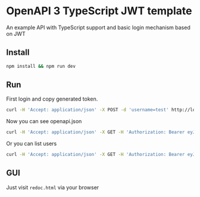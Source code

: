 # OpenAPI 3 TypeScript JWT template
An example API with TypeScript support and basic login mechanism based on JWT

## Install
```sh
npm install && npm run dev
```

## Run
First login and copy generated token.

```sh
curl -H 'Accept: application/json' -X POST -d 'username=test' http://localhost:3000/v1/login
```

Now you can see openapi.json
```sh
curl -H 'Accept: application/json' -X GET -H 'Authorization: Bearer eyJhbGciOiJIUzI1NiIsInR5cCI6IkpXVCJ9...' http://localhost:3000/v1/docs
```

Or you can list users
```sh
curl -H 'Accept: application/json' -X GET -H 'Authorization: Bearer eyJhbGciOiJIUzI1NiIsInR5cCI6IkpXVCJ9...' http://localhost:3000/v1/users
```

## GUI
Just visit `redoc.html` via your browser
